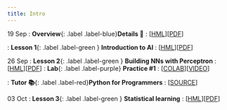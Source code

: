 ```yaml
---
title: Intro
---
```


19 Sep
: **Overview**{: .label .label-blue}**Details 👋**
  : [[HML](https://ykochura.github.io/cv-kpi/?p=course-details.md#1)][[PDF](https://ykochura.github.io/cv-kpi/pdf/course-details.pdf)]
  
: **Lesson 1**{: .label .label-green } **Introduction to AI**
  : [[HML](https://ykochura.github.io/cv-kpi/?p=lecture1.md#1)][[PDF](https://ykochura.github.io/cv-kpi/pdf/lecture1.pdf)]

26 Sep
: **Lesson 2**{: .label .label-green } **Building NNs with Perceptron**
  : [[HML](https://ykochura.github.io/cv-kpi/?p=lecture2.md#1)][[PDF](https://ykochura.github.io/cv-kpi/pdf/lecture2.pdf)]
: **Lab**{: .label .label-purple} **Practice #1**
  : [[COLAB](https://drive.google.com/file/d/1fDCyui3GeaJR_3MFQlgNhQLNng2MWAqX/view?usp=sharing)][[VIDEO](https://www.youtube.com/watch?v=8Mpc9ukltVA&list=PLuqhl4iqeAZZAArMx52S7kIFRwT74Td66&index=9)] 

: **Tutor 📚**{: .label .label-red}**Python for Programmers**
  : [[SOURCE](https://wiki.python.org/moin/BeginnersGuide/Programmers)]


03 Oct
: **Lesson 3**{: .label .label-green } **Statistical learning**
  : [[HML](https://ykochura.github.io/cv-kpi/?p=lecture3.md#1)][[PDF](https://ykochura.github.io/cv-kpi/pdf/lecture3.pdf)]